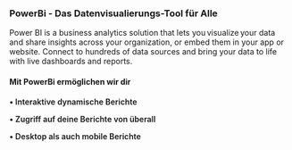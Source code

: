 ### PowerBi - Das Datenvisualierungs-Tool für Alle

Power BI is a business analytics solution that lets you visualize your data and share insights across your organization, or embed them in your app or website. Connect to hundreds of data sources and bring your data to life with live dashboards and reports.

#### Mit PowerBi ermöglichen wir dir

<div >
<p style="font-weight: 600">&#8226 Interaktive dynamische Berichte <br/></p>
<p style="font-weight: 600">&#8226 Zugriff auf deine Berichte von überall <br/></p>
<p style="font-weight: 600">&#8226 Desktop als auch mobile Berichte <br/></p>

</div>


